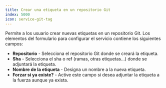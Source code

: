 ```yaml
---
title: Crear una etiqueta en un repositorio Git
index: 5000
icon: service-git-tag
---
```


Permite a los usuario crear nuevas etiquetas en un repositorio Git. Los elementos del formulario para configurar el
servicio contiene los siguientes campos:

- **Repositorio** - Selecciona el repositorio Git donde se creará la etiqueta.
- **Sha** - Selecciona el sha o ref (ramas, otras etiquetas...) donde se adjuntará la etiqueta.
- **Nombre de la etiqueta** - Designa un nombre a la nueva etiqueta.
- **Forzar si ya existe?** - Active este campo si desea adjuntar la etiqueta a la fuerza aunque ya exista.
